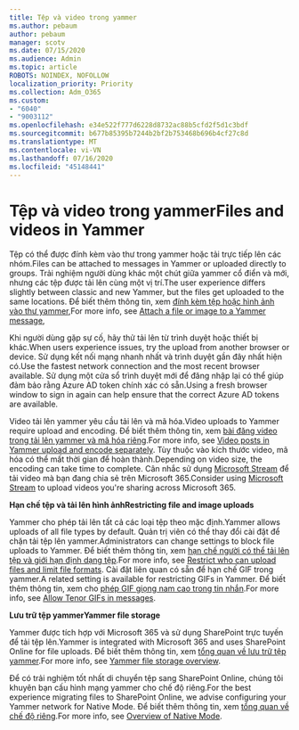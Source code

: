 ```yaml
---
title: Tệp và video trong yammer
ms.author: pebaum
author: pebaum
manager: scotv
ms.date: 07/15/2020
ms.audience: Admin
ms.topic: article
ROBOTS: NOINDEX, NOFOLLOW
localization_priority: Priority
ms.collection: Adm_O365
ms.custom:
- "6040"
- "9003112"
ms.openlocfilehash: e34e522f777d6228d8732ac88b5cfd2f5d1c3bdf
ms.sourcegitcommit: b677b85395b7244b2bf2b753468b696b4cf27c8d
ms.translationtype: MT
ms.contentlocale: vi-VN
ms.lasthandoff: 07/16/2020
ms.locfileid: "45148441"
---
```

# <a name="files-and-videos-in-yammer"></a><span data-ttu-id="3662b-102">Tệp và video trong yammer</span><span class="sxs-lookup"><span data-stu-id="3662b-102">Files and videos in Yammer</span></span>

<span data-ttu-id="3662b-103">Tệp có thể được đính kèm vào thư trong yammer hoặc tải trực tiếp lên các nhóm.</span><span class="sxs-lookup"><span data-stu-id="3662b-103">Files can be attached to messages in Yammer or uploaded directly to groups.</span></span> <span data-ttu-id="3662b-104">Trải nghiệm người dùng khác một chút giữa yammer cổ điển và mới, nhưng các tệp được tải lên cùng một vị trí.</span><span class="sxs-lookup"><span data-stu-id="3662b-104">The user experience differs slightly between classic and new Yammer, but the files get uploaded to the same locations.</span></span> <span data-ttu-id="3662b-105">Để biết thêm thông tin, xem [đính kèm tệp hoặc hình ảnh vào thư yammer](https://support.microsoft.com/office/attach-a-file-or-image-to-a-yammer-message-f576d4d1-ad66-4ce4-9c43-46cf75978dbf),</span><span class="sxs-lookup"><span data-stu-id="3662b-105">For more info, see [Attach a file or image to a Yammer message](https://support.microsoft.com/office/attach-a-file-or-image-to-a-yammer-message-f576d4d1-ad66-4ce4-9c43-46cf75978dbf),</span></span>  

<span data-ttu-id="3662b-106">Khi người dùng gặp sự cố, hãy thử tải lên từ trình duyệt hoặc thiết bị khác.</span><span class="sxs-lookup"><span data-stu-id="3662b-106">When users experience issues, try the upload from another browser or device.</span></span> <span data-ttu-id="3662b-107">Sử dụng kết nối mạng nhanh nhất và trình duyệt gần đây nhất hiện có.</span><span class="sxs-lookup"><span data-stu-id="3662b-107">Use the fastest network connection and the most recent browser available.</span></span> <span data-ttu-id="3662b-108">Sử dụng một cửa sổ trình duyệt mới để đăng nhập lại có thể giúp đảm bảo rằng Azure AD token chính xác có sẵn.</span><span class="sxs-lookup"><span data-stu-id="3662b-108">Using a fresh browser window to sign in again can help ensure that the correct Azure AD tokens are available.</span></span>

<span data-ttu-id="3662b-109">Video tải lên yammer yêu cầu tải lên và mã hóa.</span><span class="sxs-lookup"><span data-stu-id="3662b-109">Video uploads to Yammer require upload and encoding.</span></span> <span data-ttu-id="3662b-110">Để biết thêm thông tin, xem [bài đăng video trong tải lên yammer và mã hóa riêng](https://support.microsoft.com/office/video-posts-in-yammer-upload-and-encode-separately-5b3a348e-3a0a-4c4b-95b1-eabdf245ba25).</span><span class="sxs-lookup"><span data-stu-id="3662b-110">For more info, see [Video posts in Yammer upload and encode separately](https://support.microsoft.com/office/video-posts-in-yammer-upload-and-encode-separately-5b3a348e-3a0a-4c4b-95b1-eabdf245ba25).</span></span> <span data-ttu-id="3662b-111">Tùy thuộc vào kích thước video, mã hóa có thể mất thời gian để hoàn thành.</span><span class="sxs-lookup"><span data-stu-id="3662b-111">Depending on video size, the encoding can take time to complete.</span></span> <span data-ttu-id="3662b-112">Cân nhắc sử dụng [Microsoft Stream](https://docs.microsoft.com/stream/overview) để tải video mà bạn đang chia sẻ trên Microsoft 365.</span><span class="sxs-lookup"><span data-stu-id="3662b-112">Consider using [Microsoft Stream](https://docs.microsoft.com/stream/overview) to upload videos you're sharing across Microsoft 365.</span></span>

<span data-ttu-id="3662b-113">**Hạn chế tệp và tải lên hình ảnh**</span><span class="sxs-lookup"><span data-stu-id="3662b-113">**Restricting file and image uploads**</span></span>

<span data-ttu-id="3662b-114">Yammer cho phép tải lên tất cả các loại tệp theo mặc định.</span><span class="sxs-lookup"><span data-stu-id="3662b-114">Yammer allows uploads of all file types by default.</span></span> <span data-ttu-id="3662b-115">Quản trị viên có thể thay đổi cài đặt để chặn tải tệp lên yammer.</span><span class="sxs-lookup"><span data-stu-id="3662b-115">Administrators can change settings to block file uploads to Yammer.</span></span> <span data-ttu-id="3662b-116">Để biết thêm thông tin, xem [hạn chế người có thể tải lên tệp và giới hạn định dạng tệp](https://docs.microsoft.com/yammer/configure-your-yammer-network/configure-yammer#restrict-who-can-upload-files-and-limit-file-formats).</span><span class="sxs-lookup"><span data-stu-id="3662b-116">For more info, see [Restrict who can upload files and limit file formats](https://docs.microsoft.com/yammer/configure-your-yammer-network/configure-yammer#restrict-who-can-upload-files-and-limit-file-formats).</span></span> <span data-ttu-id="3662b-117">Cài đặt liên quan có sẵn để hạn chế GIF trong yammer.</span><span class="sxs-lookup"><span data-stu-id="3662b-117">A related setting is available for restricting GIFs in Yammer.</span></span> <span data-ttu-id="3662b-118">Để biết thêm thông tin, xem cho [phép GIF giọng nam cao trong tin nhắn](https://docs.microsoft.com/yammer/configure-your-yammer-network/configure-yammer#allow-tenor-gifs-in-messages).</span><span class="sxs-lookup"><span data-stu-id="3662b-118">For more info, see [Allow Tenor GIFs in messages](https://docs.microsoft.com/yammer/configure-your-yammer-network/configure-yammer#allow-tenor-gifs-in-messages).</span></span>

<span data-ttu-id="3662b-119">**Lưu trữ tệp yammer**</span><span class="sxs-lookup"><span data-stu-id="3662b-119">**Yammer file storage**</span></span>

<span data-ttu-id="3662b-120">Yammer được tích hợp với Microsoft 365 và sử dụng SharePoint trực tuyến để tải tệp lên.</span><span class="sxs-lookup"><span data-stu-id="3662b-120">Yammer is integrated with Microsoft 365 and uses SharePoint Online for file uploads.</span></span> <span data-ttu-id="3662b-121">Để biết thêm thông tin, xem [tổng quan về lưu trữ tệp yammer](https://docs.microsoft.com/yammer/get-started-with-yammer/file-storage).</span><span class="sxs-lookup"><span data-stu-id="3662b-121">For more info, see [Yammer file storage overview](https://docs.microsoft.com/yammer/get-started-with-yammer/file-storage).</span></span> 

<span data-ttu-id="3662b-122">Để có trải nghiệm tốt nhất di chuyển tệp sang SharePoint Online, chúng tôi khuyên bạn cấu hình mạng yammer cho chế độ riêng.</span><span class="sxs-lookup"><span data-stu-id="3662b-122">For the best experience migrating files to SharePoint Online, we advise configuring your Yammer network for Native Mode.</span></span> <span data-ttu-id="3662b-123">Để biết thêm thông tin, xem [tổng quan về chế độ riêng](https://docs.microsoft.com/yammer/configure-your-yammer-network/overview-native-mode).</span><span class="sxs-lookup"><span data-stu-id="3662b-123">For more info, see [Overview of Native Mode](https://docs.microsoft.com/yammer/configure-your-yammer-network/overview-native-mode).</span></span> 